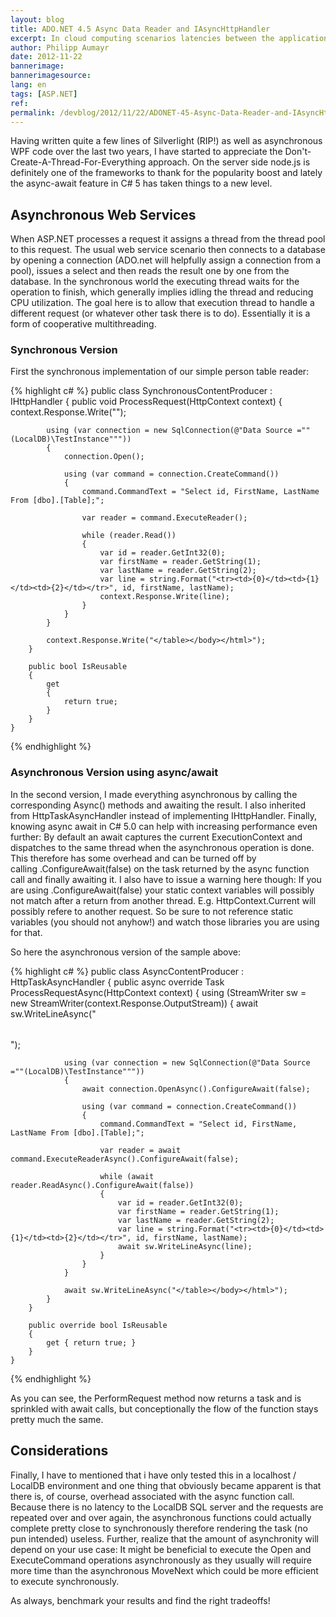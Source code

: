 ```yaml
---
layout: blog
title: ADO.NET 4.5 Async Data Reader and IAsyncHttpHandler
excerpt: In cloud computing scenarios latencies between the application and database server are usually higher compared to an on premise scenario. With the rise of node.js I/O driven web hosts are becoming more familiar and ADO.Net 4.5 aids this by providing Async methods to I/O bound functions. 
author: Philipp Aumayr
date: 2012-11-22
bannerimage: 
bannerimagesource: 
lang: en
tags: [ASP.NET]
ref: 
permalink: /devblog/2012/11/22/ADONET-45-Async-Data-Reader-and-IAsyncHttpHandler
---
```


<p>Having written quite a few lines of Silverlight (RIP!) as well as asynchronous WPF code over the last two years, I have started to appreciate the Don't-Create-A-Thread-For-Everything approach. On the server side node.js is definitely one of the frameworks to thank for the popularity boost and lately the async-await feature in C# 5 has taken things to a new level.</p><h2>Asynchronous Web Services</h2><p>When ASP.NET processes a request it assigns a thread from the thread pool to this request. The usual web service scenario then connects to a database by opening a connection (ADO.net will helpfully assign a connection from a pool), issues a select and then reads the result one by one from the database. In the synchronous world the executing thread waits for the operation to finish, which generally implies idling the thread and reducing CPU utilization. The goal here is to allow that execution thread to handle a different request (or whatever other task there is to do). Essentially it is a form of cooperative multithreading.</p><h3>Synchronous Version</h3><p>First the synchronous implementation of our simple person table reader:</p>{% highlight c# %}    public class SynchronousContentProducer : IHttpHandler
    {
        public void ProcessRequest(HttpContext context)
        {
            context.Response.Write("<!DOCTYPE html><html><head></head><body><table>");

            using (var connection = new SqlConnection(@"Data Source =""(LocalDB)\TestInstance"""))
            {
                connection.Open();

                using (var command = connection.CreateCommand())
                {
                    command.CommandText = "Select id, FirstName, LastName From [dbo].[Table];";

                    var reader = command.ExecuteReader();

                    while (reader.Read())
                    {
                        var id = reader.GetInt32(0);
                        var firstName = reader.GetString(1);
                        var lastName = reader.GetString(2);
                        var line = string.Format("<tr><td>{0}</td><td>{1}</td><td>{2}</td></tr>", id, firstName, lastName);
                        context.Response.Write(line);
                    }
                }
            }

            context.Response.Write("</table></body></html>");
        }

        public bool IsReusable
        {
            get
            {
                return true;
            }
        }
    }
{% endhighlight %}<h3>Asynchronous Version using async/await</h3><p>In the second version, I made everything asynchronous by calling the corresponding Async() methods and awaiting the result. I also inherited from HttpTaskAsyncHandler instead of implementing IHttpHandler. Finally, knowing async await in C# 5.0 can help with increasing performance even further: By default an await captures the current ExecutionContext and dispatches to the same thread when the asynchronous operation is done. This therefore has some overhead and can be turned off by calling .ConfigureAwait(false) on the task returned by the async function call and finally awaiting it. I also have to issue a warning here though: If you are using .ConfigureAwait(false) your static context variables will possibly not match after a return from another thread. E.g. HttpContext.Current will possibly refere to another request. So be sure to not reference static variables (you should not anyhow!) and watch those libraries you are using for that.</p><p>So here the asynchronous version of the sample above:</p>{% highlight c# %}    public class AsyncContentProducer : HttpTaskAsyncHandler
    {
        public async override Task ProcessRequestAsync(HttpContext context)
        {
            using (StreamWriter sw = new StreamWriter(context.Response.OutputStream))
            {
                await sw.WriteLineAsync("<!DOCTYPE html><html><head></head><body><table>");

                using (var connection = new SqlConnection(@"Data Source =""(LocalDB)\TestInstance"""))
                {
                    await connection.OpenAsync().ConfigureAwait(false);

                    using (var command = connection.CreateCommand())
                    {
                        command.CommandText = "Select id, FirstName, LastName From [dbo].[Table];";

                        var reader = await command.ExecuteReaderAsync().ConfigureAwait(false);

                        while (await reader.ReadAsync().ConfigureAwait(false))
                        {
                            var id = reader.GetInt32(0);
                            var firstName = reader.GetString(1);
                            var lastName = reader.GetString(2);
                            var line = string.Format("<tr><td>{0}</td><td>{1}</td><td>{2}</td></tr>", id, firstName, lastName);
                            await sw.WriteLineAsync(line);
                        }
                    }
                }

                await sw.WriteLineAsync("</table></body></html>");
            }
        }

        public override bool IsReusable
        {
            get { return true; }
        }
    }
{% endhighlight %}<p>As you can see, the PerformRequest method now returns a task and is sprinkled with await calls, but conceptionally the flow of the function stays pretty much the same.</p><h2>Considerations</h2><p>Finally, I have to mentioned that i have only tested this in a localhost / LocalDB environment and one thing that obviously became apparent is that there is, of course, overhead associated with the async function call. Because there is no latency to the LocalDB SQL server and the requests are repeated over and over again, the asynchronous functions could actually complete pretty close to synchronously therefore rendering the task (no pun intended) useless. Further, realize that the amount of asynchronity will depend on your use case: It might be beneficial to execute the Open and ExecuteCommand operations asynchronously as they usually will require more time than the asynchronous MoveNext which could be more efficient to execute synchronously.</p><p>As always, benchmark your results and find the right tradeoffs!</p>